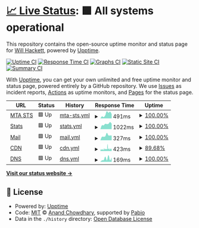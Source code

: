 # [📈 Live Status](https://status.willhackett.com): <!--live status--> **🟩 All systems operational**

This repository contains the open-source uptime monitor and status page for [Will Hackett](https://www.willhackett.com/), powered by [Upptime](https://github.com/upptime/upptime).

[![Uptime CI](https://github.com/willhackett/status/workflows/Uptime%20CI/badge.svg)](https://github.com/willhackett/status/actions?query=workflow%3A%22Uptime+CI%22)
[![Response Time CI](https://github.com/willhackett/status/workflows/Response%20Time%20CI/badge.svg)](https://github.com/willhackett/status/actions?query=workflow%3A%22Response+Time+CI%22)
[![Graphs CI](https://github.com/willhackett/status/workflows/Graphs%20CI/badge.svg)](https://github.com/willhackett/status/actions?query=workflow%3A%22Graphs+CI%22)
[![Static Site CI](https://github.com/willhackett/status/workflows/Static%20Site%20CI/badge.svg)](https://github.com/willhackett/status/actions?query=workflow%3A%22Static+Site+CI%22)
[![Summary CI](https://github.com/willhackett/status/workflows/Summary%20CI/badge.svg)](https://github.com/willhackett/status/actions?query=workflow%3A%22Summary+CI%22)

With [Upptime](https://upptime.js.org), you can get your own unlimited and free uptime monitor and status page, powered entirely by a GitHub repository. We use [Issues](https://github.com/willhackett/status/issues) as incident reports, [Actions](https://github.com/willhackett/status/actions) as uptime monitors, and [Pages](https://status.willhackett.com) for the status page.

<!--start: status pages-->
<!-- This summary is generated by Upptime (https://github.com/upptime/upptime) -->
<!-- Do not edit this manually, your changes will be overwritten -->
<!-- prettier-ignore -->
| URL | Status | History | Response Time | Uptime |
| --- | ------ | ------- | ------------- | ------ |
| <img alt="" src="https://icons.duckduckgo.com/ip3/mta-sts.willhackett.com.ico" height="13"> [MTA STS](https://mta-sts.willhackett.com/.well-known/mta-sts.txt) | 🟩 Up | [mta-sts.yml](https://github.com/willhackett/status/commits/HEAD/history/mta-sts.yml) | <details><summary><img alt="Response time graph" src="./graphs/mta-sts/response-time-week.png" height="20"> 491ms</summary><br><a href="https://status.willhackett.com/history/mta-sts"><img alt="Response time 346" src="https://img.shields.io/endpoint?url=https%3A%2F%2Fraw.githubusercontent.com%2Fwillhackett%2Fstatus%2FHEAD%2Fapi%2Fmta-sts%2Fresponse-time.json"></a><br><a href="https://status.willhackett.com/history/mta-sts"><img alt="24-hour response time 451" src="https://img.shields.io/endpoint?url=https%3A%2F%2Fraw.githubusercontent.com%2Fwillhackett%2Fstatus%2FHEAD%2Fapi%2Fmta-sts%2Fresponse-time-day.json"></a><br><a href="https://status.willhackett.com/history/mta-sts"><img alt="7-day response time 491" src="https://img.shields.io/endpoint?url=https%3A%2F%2Fraw.githubusercontent.com%2Fwillhackett%2Fstatus%2FHEAD%2Fapi%2Fmta-sts%2Fresponse-time-week.json"></a><br><a href="https://status.willhackett.com/history/mta-sts"><img alt="30-day response time 371" src="https://img.shields.io/endpoint?url=https%3A%2F%2Fraw.githubusercontent.com%2Fwillhackett%2Fstatus%2FHEAD%2Fapi%2Fmta-sts%2Fresponse-time-month.json"></a><br><a href="https://status.willhackett.com/history/mta-sts"><img alt="1-year response time 346" src="https://img.shields.io/endpoint?url=https%3A%2F%2Fraw.githubusercontent.com%2Fwillhackett%2Fstatus%2FHEAD%2Fapi%2Fmta-sts%2Fresponse-time-year.json"></a></details> | <details><summary><a href="https://status.willhackett.com/history/mta-sts">100.00%</a></summary><a href="https://status.willhackett.com/history/mta-sts"><img alt="All-time uptime 99.80%" src="https://img.shields.io/endpoint?url=https%3A%2F%2Fraw.githubusercontent.com%2Fwillhackett%2Fstatus%2FHEAD%2Fapi%2Fmta-sts%2Fuptime.json"></a><br><a href="https://status.willhackett.com/history/mta-sts"><img alt="24-hour uptime 100.00%" src="https://img.shields.io/endpoint?url=https%3A%2F%2Fraw.githubusercontent.com%2Fwillhackett%2Fstatus%2FHEAD%2Fapi%2Fmta-sts%2Fuptime-day.json"></a><br><a href="https://status.willhackett.com/history/mta-sts"><img alt="7-day uptime 100.00%" src="https://img.shields.io/endpoint?url=https%3A%2F%2Fraw.githubusercontent.com%2Fwillhackett%2Fstatus%2FHEAD%2Fapi%2Fmta-sts%2Fuptime-week.json"></a><br><a href="https://status.willhackett.com/history/mta-sts"><img alt="30-day uptime 100.00%" src="https://img.shields.io/endpoint?url=https%3A%2F%2Fraw.githubusercontent.com%2Fwillhackett%2Fstatus%2FHEAD%2Fapi%2Fmta-sts%2Fuptime-month.json"></a><br><a href="https://status.willhackett.com/history/mta-sts"><img alt="1-year uptime 99.80%" src="https://img.shields.io/endpoint?url=https%3A%2F%2Fraw.githubusercontent.com%2Fwillhackett%2Fstatus%2FHEAD%2Fapi%2Fmta-sts%2Fuptime-year.json"></a></details>
| <img alt="" src="https://icons.duckduckgo.com/ip3/digistats.ch.ico" height="13"> [Stats](https://digistats.ch) | 🟩 Up | [stats.yml](https://github.com/willhackett/status/commits/HEAD/history/stats.yml) | <details><summary><img alt="Response time graph" src="./graphs/stats/response-time-week.png" height="20"> 1022ms</summary><br><a href="https://status.willhackett.com/history/stats"><img alt="Response time 1096" src="https://img.shields.io/endpoint?url=https%3A%2F%2Fraw.githubusercontent.com%2Fwillhackett%2Fstatus%2FHEAD%2Fapi%2Fstats%2Fresponse-time.json"></a><br><a href="https://status.willhackett.com/history/stats"><img alt="24-hour response time 1216" src="https://img.shields.io/endpoint?url=https%3A%2F%2Fraw.githubusercontent.com%2Fwillhackett%2Fstatus%2FHEAD%2Fapi%2Fstats%2Fresponse-time-day.json"></a><br><a href="https://status.willhackett.com/history/stats"><img alt="7-day response time 1022" src="https://img.shields.io/endpoint?url=https%3A%2F%2Fraw.githubusercontent.com%2Fwillhackett%2Fstatus%2FHEAD%2Fapi%2Fstats%2Fresponse-time-week.json"></a><br><a href="https://status.willhackett.com/history/stats"><img alt="30-day response time 1003" src="https://img.shields.io/endpoint?url=https%3A%2F%2Fraw.githubusercontent.com%2Fwillhackett%2Fstatus%2FHEAD%2Fapi%2Fstats%2Fresponse-time-month.json"></a><br><a href="https://status.willhackett.com/history/stats"><img alt="1-year response time 1096" src="https://img.shields.io/endpoint?url=https%3A%2F%2Fraw.githubusercontent.com%2Fwillhackett%2Fstatus%2FHEAD%2Fapi%2Fstats%2Fresponse-time-year.json"></a></details> | <details><summary><a href="https://status.willhackett.com/history/stats">100.00%</a></summary><a href="https://status.willhackett.com/history/stats"><img alt="All-time uptime 99.92%" src="https://img.shields.io/endpoint?url=https%3A%2F%2Fraw.githubusercontent.com%2Fwillhackett%2Fstatus%2FHEAD%2Fapi%2Fstats%2Fuptime.json"></a><br><a href="https://status.willhackett.com/history/stats"><img alt="24-hour uptime 100.00%" src="https://img.shields.io/endpoint?url=https%3A%2F%2Fraw.githubusercontent.com%2Fwillhackett%2Fstatus%2FHEAD%2Fapi%2Fstats%2Fuptime-day.json"></a><br><a href="https://status.willhackett.com/history/stats"><img alt="7-day uptime 100.00%" src="https://img.shields.io/endpoint?url=https%3A%2F%2Fraw.githubusercontent.com%2Fwillhackett%2Fstatus%2FHEAD%2Fapi%2Fstats%2Fuptime-week.json"></a><br><a href="https://status.willhackett.com/history/stats"><img alt="30-day uptime 99.89%" src="https://img.shields.io/endpoint?url=https%3A%2F%2Fraw.githubusercontent.com%2Fwillhackett%2Fstatus%2FHEAD%2Fapi%2Fstats%2Fuptime-month.json"></a><br><a href="https://status.willhackett.com/history/stats"><img alt="1-year uptime 99.92%" src="https://img.shields.io/endpoint?url=https%3A%2F%2Fraw.githubusercontent.com%2Fwillhackett%2Fstatus%2FHEAD%2Fapi%2Fstats%2Fuptime-year.json"></a></details>
| <img alt="" src="https://icons.duckduckgo.com/ip3/fastmailstatus.com.ico" height="13"> [Mail](https://fastmailstatus.com/summary.json) | 🟩 Up | [mail.yml](https://github.com/willhackett/status/commits/HEAD/history/mail.yml) | <details><summary><img alt="Response time graph" src="./graphs/mail/response-time-week.png" height="20"> 327ms</summary><br><a href="https://status.willhackett.com/history/mail"><img alt="Response time 286" src="https://img.shields.io/endpoint?url=https%3A%2F%2Fraw.githubusercontent.com%2Fwillhackett%2Fstatus%2FHEAD%2Fapi%2Fmail%2Fresponse-time.json"></a><br><a href="https://status.willhackett.com/history/mail"><img alt="24-hour response time 362" src="https://img.shields.io/endpoint?url=https%3A%2F%2Fraw.githubusercontent.com%2Fwillhackett%2Fstatus%2FHEAD%2Fapi%2Fmail%2Fresponse-time-day.json"></a><br><a href="https://status.willhackett.com/history/mail"><img alt="7-day response time 327" src="https://img.shields.io/endpoint?url=https%3A%2F%2Fraw.githubusercontent.com%2Fwillhackett%2Fstatus%2FHEAD%2Fapi%2Fmail%2Fresponse-time-week.json"></a><br><a href="https://status.willhackett.com/history/mail"><img alt="30-day response time 302" src="https://img.shields.io/endpoint?url=https%3A%2F%2Fraw.githubusercontent.com%2Fwillhackett%2Fstatus%2FHEAD%2Fapi%2Fmail%2Fresponse-time-month.json"></a><br><a href="https://status.willhackett.com/history/mail"><img alt="1-year response time 286" src="https://img.shields.io/endpoint?url=https%3A%2F%2Fraw.githubusercontent.com%2Fwillhackett%2Fstatus%2FHEAD%2Fapi%2Fmail%2Fresponse-time-year.json"></a></details> | <details><summary><a href="https://status.willhackett.com/history/mail">100.00%</a></summary><a href="https://status.willhackett.com/history/mail"><img alt="All-time uptime 99.89%" src="https://img.shields.io/endpoint?url=https%3A%2F%2Fraw.githubusercontent.com%2Fwillhackett%2Fstatus%2FHEAD%2Fapi%2Fmail%2Fuptime.json"></a><br><a href="https://status.willhackett.com/history/mail"><img alt="24-hour uptime 100.00%" src="https://img.shields.io/endpoint?url=https%3A%2F%2Fraw.githubusercontent.com%2Fwillhackett%2Fstatus%2FHEAD%2Fapi%2Fmail%2Fuptime-day.json"></a><br><a href="https://status.willhackett.com/history/mail"><img alt="7-day uptime 100.00%" src="https://img.shields.io/endpoint?url=https%3A%2F%2Fraw.githubusercontent.com%2Fwillhackett%2Fstatus%2FHEAD%2Fapi%2Fmail%2Fuptime-week.json"></a><br><a href="https://status.willhackett.com/history/mail"><img alt="30-day uptime 99.96%" src="https://img.shields.io/endpoint?url=https%3A%2F%2Fraw.githubusercontent.com%2Fwillhackett%2Fstatus%2FHEAD%2Fapi%2Fmail%2Fuptime-month.json"></a><br><a href="https://status.willhackett.com/history/mail"><img alt="1-year uptime 99.89%" src="https://img.shields.io/endpoint?url=https%3A%2F%2Fraw.githubusercontent.com%2Fwillhackett%2Fstatus%2FHEAD%2Fapi%2Fmail%2Fuptime-year.json"></a></details>
| <img alt="" src="https://icons.duckduckgo.com/ip3/status.bunny.net.ico" height="13"> [CDN](https://status.bunny.net/index.json) | 🟩 Up | [cdn.yml](https://github.com/willhackett/status/commits/HEAD/history/cdn.yml) | <details><summary><img alt="Response time graph" src="./graphs/cdn/response-time-week.png" height="20"> 423ms</summary><br><a href="https://status.willhackett.com/history/cdn"><img alt="Response time 416" src="https://img.shields.io/endpoint?url=https%3A%2F%2Fraw.githubusercontent.com%2Fwillhackett%2Fstatus%2FHEAD%2Fapi%2Fcdn%2Fresponse-time.json"></a><br><a href="https://status.willhackett.com/history/cdn"><img alt="24-hour response time 405" src="https://img.shields.io/endpoint?url=https%3A%2F%2Fraw.githubusercontent.com%2Fwillhackett%2Fstatus%2FHEAD%2Fapi%2Fcdn%2Fresponse-time-day.json"></a><br><a href="https://status.willhackett.com/history/cdn"><img alt="7-day response time 423" src="https://img.shields.io/endpoint?url=https%3A%2F%2Fraw.githubusercontent.com%2Fwillhackett%2Fstatus%2FHEAD%2Fapi%2Fcdn%2Fresponse-time-week.json"></a><br><a href="https://status.willhackett.com/history/cdn"><img alt="30-day response time 355" src="https://img.shields.io/endpoint?url=https%3A%2F%2Fraw.githubusercontent.com%2Fwillhackett%2Fstatus%2FHEAD%2Fapi%2Fcdn%2Fresponse-time-month.json"></a><br><a href="https://status.willhackett.com/history/cdn"><img alt="1-year response time 416" src="https://img.shields.io/endpoint?url=https%3A%2F%2Fraw.githubusercontent.com%2Fwillhackett%2Fstatus%2FHEAD%2Fapi%2Fcdn%2Fresponse-time-year.json"></a></details> | <details><summary><a href="https://status.willhackett.com/history/cdn">89.68%</a></summary><a href="https://status.willhackett.com/history/cdn"><img alt="All-time uptime 97.58%" src="https://img.shields.io/endpoint?url=https%3A%2F%2Fraw.githubusercontent.com%2Fwillhackett%2Fstatus%2FHEAD%2Fapi%2Fcdn%2Fuptime.json"></a><br><a href="https://status.willhackett.com/history/cdn"><img alt="24-hour uptime 98.59%" src="https://img.shields.io/endpoint?url=https%3A%2F%2Fraw.githubusercontent.com%2Fwillhackett%2Fstatus%2FHEAD%2Fapi%2Fcdn%2Fuptime-day.json"></a><br><a href="https://status.willhackett.com/history/cdn"><img alt="7-day uptime 89.68%" src="https://img.shields.io/endpoint?url=https%3A%2F%2Fraw.githubusercontent.com%2Fwillhackett%2Fstatus%2FHEAD%2Fapi%2Fcdn%2Fuptime-week.json"></a><br><a href="https://status.willhackett.com/history/cdn"><img alt="30-day uptime 96.03%" src="https://img.shields.io/endpoint?url=https%3A%2F%2Fraw.githubusercontent.com%2Fwillhackett%2Fstatus%2FHEAD%2Fapi%2Fcdn%2Fuptime-month.json"></a><br><a href="https://status.willhackett.com/history/cdn"><img alt="1-year uptime 97.58%" src="https://img.shields.io/endpoint?url=https%3A%2F%2Fraw.githubusercontent.com%2Fwillhackett%2Fstatus%2FHEAD%2Fapi%2Fcdn%2Fuptime-year.json"></a></details>
| <img alt="" src="https://icons.duckduckgo.com/ip3/dns.google.ico" height="13"> [DNS](https://dns.google/resolve?name=willhackett.com&type=MX) | 🟩 Up | [dns.yml](https://github.com/willhackett/status/commits/HEAD/history/dns.yml) | <details><summary><img alt="Response time graph" src="./graphs/dns/response-time-week.png" height="20"> 169ms</summary><br><a href="https://status.willhackett.com/history/dns"><img alt="Response time 115" src="https://img.shields.io/endpoint?url=https%3A%2F%2Fraw.githubusercontent.com%2Fwillhackett%2Fstatus%2FHEAD%2Fapi%2Fdns%2Fresponse-time.json"></a><br><a href="https://status.willhackett.com/history/dns"><img alt="24-hour response time 117" src="https://img.shields.io/endpoint?url=https%3A%2F%2Fraw.githubusercontent.com%2Fwillhackett%2Fstatus%2FHEAD%2Fapi%2Fdns%2Fresponse-time-day.json"></a><br><a href="https://status.willhackett.com/history/dns"><img alt="7-day response time 169" src="https://img.shields.io/endpoint?url=https%3A%2F%2Fraw.githubusercontent.com%2Fwillhackett%2Fstatus%2FHEAD%2Fapi%2Fdns%2Fresponse-time-week.json"></a><br><a href="https://status.willhackett.com/history/dns"><img alt="30-day response time 123" src="https://img.shields.io/endpoint?url=https%3A%2F%2Fraw.githubusercontent.com%2Fwillhackett%2Fstatus%2FHEAD%2Fapi%2Fdns%2Fresponse-time-month.json"></a><br><a href="https://status.willhackett.com/history/dns"><img alt="1-year response time 115" src="https://img.shields.io/endpoint?url=https%3A%2F%2Fraw.githubusercontent.com%2Fwillhackett%2Fstatus%2FHEAD%2Fapi%2Fdns%2Fresponse-time-year.json"></a></details> | <details><summary><a href="https://status.willhackett.com/history/dns">100.00%</a></summary><a href="https://status.willhackett.com/history/dns"><img alt="All-time uptime 99.80%" src="https://img.shields.io/endpoint?url=https%3A%2F%2Fraw.githubusercontent.com%2Fwillhackett%2Fstatus%2FHEAD%2Fapi%2Fdns%2Fuptime.json"></a><br><a href="https://status.willhackett.com/history/dns"><img alt="24-hour uptime 100.00%" src="https://img.shields.io/endpoint?url=https%3A%2F%2Fraw.githubusercontent.com%2Fwillhackett%2Fstatus%2FHEAD%2Fapi%2Fdns%2Fuptime-day.json"></a><br><a href="https://status.willhackett.com/history/dns"><img alt="7-day uptime 100.00%" src="https://img.shields.io/endpoint?url=https%3A%2F%2Fraw.githubusercontent.com%2Fwillhackett%2Fstatus%2FHEAD%2Fapi%2Fdns%2Fuptime-week.json"></a><br><a href="https://status.willhackett.com/history/dns"><img alt="30-day uptime 100.00%" src="https://img.shields.io/endpoint?url=https%3A%2F%2Fraw.githubusercontent.com%2Fwillhackett%2Fstatus%2FHEAD%2Fapi%2Fdns%2Fuptime-month.json"></a><br><a href="https://status.willhackett.com/history/dns"><img alt="1-year uptime 99.80%" src="https://img.shields.io/endpoint?url=https%3A%2F%2Fraw.githubusercontent.com%2Fwillhackett%2Fstatus%2FHEAD%2Fapi%2Fdns%2Fuptime-year.json"></a></details>

<!--end: status pages-->

[**Visit our status website →**](https://status.willhackett.com)

## 📄 License

- Powered by: [Upptime](https://github.com/upptime/upptime)
- Code: [MIT](./LICENSE) © [Anand Chowdhary](https://anandchowdhary.com), supported by [Pabio](https://pabio.com)
- Data in the `./history` directory: [Open Database License](https://opendatacommons.org/licenses/odbl/1-0/)
